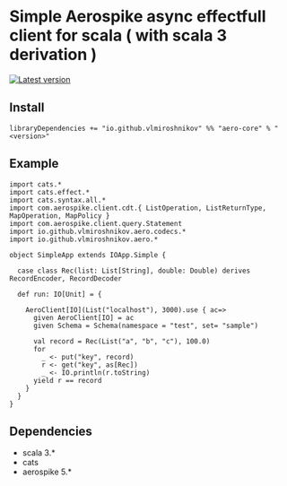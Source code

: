 # Simple Aerospike async effectfull client for scala ( with scala 3 derivation )

[![Latest version](https://index.scala-lang.org/vlmiroshnikov/aero3/aero-core/latest.svg)](https://index.scala-lang.org/vlmiroshnikov/aero3/aero-core/0.0.12)


## Install
```
libraryDependencies += "io.github.vlmiroshnikov" %% "aero-core" % "<version>" 
```

## Example

```
import cats.*
import cats.effect.*
import cats.syntax.all.*
import com.aerospike.client.cdt.{ ListOperation, ListReturnType, MapOperation, MapPolicy }
import com.aerospike.client.query.Statement
import io.github.vlmiroshnikov.aero.codecs.*
import io.github.vlmiroshnikov.aero.*

object SimpleApp extends IOApp.Simple {

  case class Rec(list: List[String], double: Double) derives RecordEncoder, RecordDecoder

  def run: IO[Unit] = {

    AeroClient[IO](List("localhost"), 3000).use { ac=>
      given AeroClient[IO] = ac
      given Schema = Schema(namespace = "test", set= "sample")

      val record = Rec(List("a", "b", "c"), 100.0)
      for
        _ <- put("key", record)
        r <- get("key", as[Rec])
        _ <- IO.println(r.toString)
      yield r == record
    }
  }
}

```


## Dependencies
* scala 3.*
* cats 
* aerospike 5.*
 

